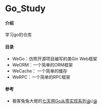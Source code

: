 # Go_Study

#### 介绍
学习go的仓库

#### 目录

- WeGo：仿照开源项目编写的类Gin Web框架
- WeORM：一个简单的ORM框架
- WeCache： 一个简单的缓存
- WeRPC：一个简单的RPC框架



#### 参考

- 极客兔兔大佬的[七天用Go从零实现系列](https://geektutu.com/post/gee.html)இ௰இ
